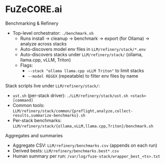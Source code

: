 # FuZeCORE.ai

Benchmarking & Refinery
- Top-level orchestrator: `./benchmark.sh`
  - Runs install → cleanup → benchmark → export (for Ollama) → analyze across stacks
  - Auto-discovers model env files in `LLM/refinery/stack/*.env`
  - Auto-discovers stacks under `LLM/refinery/stack/` (ollama, llama.cpp, vLLM, Triton)
  - Flags:
    - `--stack "ollama llama.cpp vLLM Triton"` to limit stacks
    - `--model REGEX` (repeatable) to filter env files by name

Stack scripts live under `LLM/refinery/stack/`:
- `ust.sh` (per-stack driver): `./LLM/refinery/stack/ust.sh <stack> [command]`
- Common tools: `LLM/refinery/stack/common/{preflight,analyze,collect-results,summarize-benchmarks}.sh`
- Per-stack benchmarks: `LLM/refinery/stack/{ollama,vLLM,llama.cpp,Triton}/benchmark.sh`

Aggregates and summaries
- Aggregate CSV: `LLM/refinery/benchmarks.csv` (appends on each run)
- Derived bests: `LLM/refinery/benchmarks.best*.csv`
- Human summary per run: `/var/log/fuze-stack/wrapper_best_<ts>.txt`
